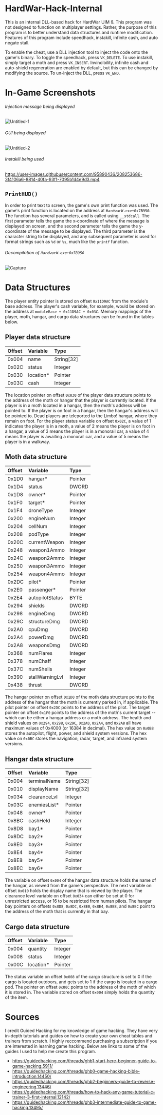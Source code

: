 # HardWar-Hack-Internal
This is an internal DLL-based hack for HardWar UIM 6. This program was not designed to function on multiplayer settings.
Rather, the purpose of this program is to better understand data structures and runtime modification. Features of this program include speedhack, instakill,
infinite cash, and auto negate stall.

To enable the cheat, use a DLL injection tool to inject the code onto the game's binary. To toggle the speedhack, press ```VK_DELETE```. To use instakill, simply target a moth and press ```VK_INSERT```. Invincibility, infinite cash and auto-shield regeneration are enabled by default, but this can be changed by modifying the source. To un-inject the DLL, press ```VK_END```.

# In-Game Screenshots


###### Injection message being displayed


![Untitled-1](https://user-images.githubusercontent.com/95890436/199563029-f83fc664-7525-4404-b12c-a11a9975d286.png)


###### GUI being displayed


![Untitled-2](https://user-images.githubusercontent.com/95890436/199563045-9dfcf148-777f-42af-acaa-835b398c93fc.png)


###### Instakill being used




https://user-images.githubusercontent.com/95890436/208253686-3f4106a6-8814-40fa-93f1-7095b1d4e9d3.mp4





## ```PrintHUD()```
In order to print text to screen, the game's own print function was used. The game's print function is located on the
address at ```HardwarW.exe+0x7B950```. The function has several parameters, and is called using ```__stdcall```. The first
parameter tells the game the x-coordinate of where the message is displayed on screen, and the second parameter
tells the game the y-coordinate of the message to be displayed. The third parameter is the character string to be
displayed, and any subsequent parameter is used for format strings such as ```%d``` or ```%s```, much like the ```printf```
function.


###### Decompilation of ```HardwarW.exe+0x7B950```


![Capture](https://user-images.githubusercontent.com/95890436/199644060-09723649-525b-48e8-8f52-c8fec442006c.PNG)

# Data Structures
The player entity pointer is stored on offset
```0x11D9AC``` from the module's base address. The player's cash variable,
for example, would be stored on the address at ```moduleBase + 0x11D9AC + 0x03C```.
Memory mappings of the player, moth, hangar, and cargo data structures can be found
in the tables below.

## Player data structure ##
| **Offset**     | **Variable**    | **Type**       |
| :---           | :---            | :---           |
| 0x004          | name            | String[32]     |
| 0x02C          | status          | Integer        |
| 0x030          | location*       | Pointer        |
| 0x03C          | cash            | Integer        |

The location pointer on offset ```0x030``` of the player data structure
points to the address of the moth or hangar that the player
is currently located. If the player is in a moth located in a hangar,
then the moth's address will be pointed to. If the player is on foot
in a hangar, then the hangar's address will be pointed to. Dead players
are teleported to the Limbo! hangar, where they remain on foot. For the
player status variable on offset ```0x02C```, a value of 1 indicates the
player is in a moth, a value of 2 means the player is on foot in a hangar,
a value of 3 means the player is in a monorail car, a value of 4 means the
player is awaiting a monorail car, and a value of 5 means the player is in a walkway.


## Moth data structure ##
| **Offset**    | **Variable**    | **Type**      |
| :---          | :---            | :---          |
| 0x1D0         | hangar*         | Pointer       |
| 0x1D4         | status          | DWORD         |
| 0x1D8         | owner*          | Pointer       |
| 0x1F0         | target*         | Pointer       |
| 0x1F4         | droneType       | Integer       |
| 0x200         | engineNum       | Integer       |
| 0x204         | cellNum         | Integer       |
| 0x208         | podType         | Integer       |
| 0x20C         | currentWeapon   | Integer       |
| 0x248         | weapon1Ammo     | Integer       |
| 0x24C         | weapon2Ammo     | Integer       |
| 0x250         | weapon3Ammo     | Integer       |
| 0x254         | weapon4Ammo     | Integer       |
| 0x2DC         | pilot*          | Pointer       |
| 0x2E0         | passenger*      | Pointer       |
| 0x2E4         | autopilotStatus | BYTE          |
| 0x294         | shields         | DWORD         |
| 0x298         | engineDmg       | DWORD         |
| 0x29C         | structureDmg    | DWORD         |
| 0x2A0         | cpuDmg          | DWORD         |
| 0x2A4         | powerDmg        | DWORD         |
| 0x2A8         | weaponsDmg      | DWORD         |
| 0x368         | numFlares       | Integer       |
| 0x378         | numChaff        | Integer       |
| 0x37C         | numShells       | Integer       |
| 0x390         | stallWarningLvl | Integer       |
| 0x438         | thrust          | DWORD         |

The hangar pointer on offset ```0x1D0``` of the moth data structure
points to the address of the hangar that the moth is currently parked
in, if applicable. The pilot pointer on offset ```0x2DC``` points to
the address of the pilot. The target pointer on offset ```0x1F0```
points to the address of the moth's current target -- which can be either
a hangar address or a moth address. The health and shield values on
```0x294```, ```0x298```, ```0x29C```, ```0x2A0```, ```0x2A4```, and ```0x2A8```
all have maximum values of 0x4000 (or 16384 in decimal). The hex value on
```0x0B8``` stores the autopilot, flight, power, and shield system versions.
The hex value on ```0x0BC``` stores the navigation, radar, target, and
infrared system versions.


## Hangar data structure ##
| **Offset**    | **Variable**     | **Type**      |
| :---          | :---             | :---          |
| 0x004         | terminalName     | String[32]    |
| 0x010         | displayName      | String[32]    |
| 0x034         | clearanceLvl     | Integer       |
| 0x03C         | enemiesList*     | Pointer       |
| 0x048         | owner*           | Pointer       |
| 0x8BC         | cashHeld         | Integer       |
| 0x8D8         | bay1*            | Pointer       |
| 0x8DC         | bay2*            | Pointer       |
| 0x8E0         | bay3*            | Pointer       |
| 0x8E4         | bay4*            | Pointer       |
| 0x8E8         | bay5*            | Pointer       |
| 0x8EC         | bay6*            | Pointer       |

The variable on offset ```0x004``` of the hangar data structure holds the name of the hangar,
as viewed from the game's perspective. The next variable on offset ```0x010``` holds the
display name that is viewed by the player. The clearance level variable
on offset ```0x034``` can either be set at 0 for unrestricted access, or 16
to be restricted from human pilots. The hangar bay pointers on offsets ```0x8D8```,
```0x8DC```, ```0x8E0```, ```0x8E4```, ```0x8E8```, and ```0x8EC``` point to the address
of the moth that is currently in that bay.


## Cargo data structure ##
| **Offset**      | **Variable**     | **Type**      |
| :---            | :---             | :---          |
| 0x004           | quantity         | Integer       |
| 0x008           | status           | Integer       |
| 0x00C           | location*        | Pointer       |

The status variable on offset ```0x008``` of the cargo structure is set to 0 if the cargo
is located outdoors, and gets set to 1 if the cargo is located in a cargo pod. The pointer
on offset ```0x00C``` points to the address of the moth of which it is stored in. The variable
stored on offset ```0x004``` simply holds the quantity of the item.

# Sources
I credit Guided Hacking for my knowledge of game hacking. They have very in-depth tutorials and guides
on how to create your own cheat tables and trainers from scratch. I highly reccommend purchasing a subscription
if you are interested in learning game hacking. Below are links to some of the guides I used to help me create this program.
* https://guidedhacking.com/threads/ghb1-start-here-beginner-guide-to-game-hacking.5911/
* https://guidedhacking.com/threads/ghb0-game-hacking-bible-introduction.14450/
* https://guidedhacking.com/threads/ghb2-beginners-guide-to-reverse-engineering.13446/
* https://guidedhacking.com/threads/how-to-hack-any-game-tutorial-c-trainer-3-first-internal.12142/
* https://guidedhacking.com/threads/ghb3-intermediate-guide-to-game-hacking.13495/
